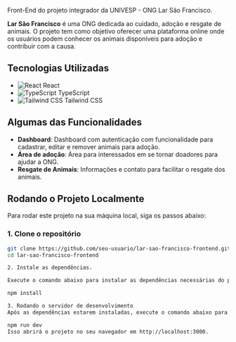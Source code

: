 Front-End do projeto integrador da UNIVESP - ONG Lar São Francisco.

**Lar São Francisco** é uma ONG dedicada ao cuidado, adoção e resgate de animais. O projeto tem como objetivo oferecer uma plataforma online onde os usuários podem conhecer os animais disponíveis para adoção e contribuir com a causa.

## Tecnologias Utilizadas

- ![React](https://img.shields.io/badge/React-61DAFB?style=flat-square&logo=react&logoColor=black) React
- ![TypeScript](https://img.shields.io/badge/TypeScript-3178C6?style=flat-square&logo=typescript&logoColor=white) TypeScript
- ![Tailwind CSS](https://img.shields.io/badge/TailwindCSS-38B2AC?style=flat-square&logo=tailwindcss&logoColor=white) Tailwind CSS

## Algumas das Funcionalidades

- **Dashboard**: Dashboard com autenticação com funcionalidade para cadastrar, editar e remover animais para adoção.
- **Área de adoção**: Área para interessados em se tornar doadores para ajudar a ONG.
- **Resgate de Animais**: Informações e contato para facilitar o resgate dos animais.

## Rodando o Projeto Localmente

Para rodar este projeto na sua máquina local, siga os passos abaixo:

### 1. Clone o repositório

```bash
git clone https://github.com/seu-usuario/lar-sao-francisco-frontend.git
cd lar-sao-francisco-frontend

2. Instale as dependências.

Execute o comando abaixo para instalar as dependências necessárias do projeto:

npm install

3. Rodando o servidor de desenvolvimento
Após as dependências estarem instaladas, execute o comando abaixo para iniciar o servidor de desenvolvimento:

npm run dev
Isso abrirá o projeto no seu navegador em http://localhost:3000.


